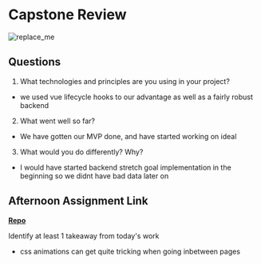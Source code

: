 # Capstone Review

![replace_me](https://codeworks.blob.core.windows.net/public/assets/img/illustrations/placeholder.svg)

## Questions

1. What technologies and principles are you using in your project?
- we used vue lifecycle hooks to our advantage as well as a fairly robust backend

2. What went well so far?
- We have gotten our MVP done, and have started working on ideal

3. What would you do differently? Why?
-  I would have started backend stretch goal implementation in the beginning so we didnt have bad data later on

## Afternoon Assignment Link

**[Repo](https://github.com/Jacobzeme8/StackedDecks)**

Identify at least 1 takeaway from today's work
- css animations can get quite tricking when going inbetween pages